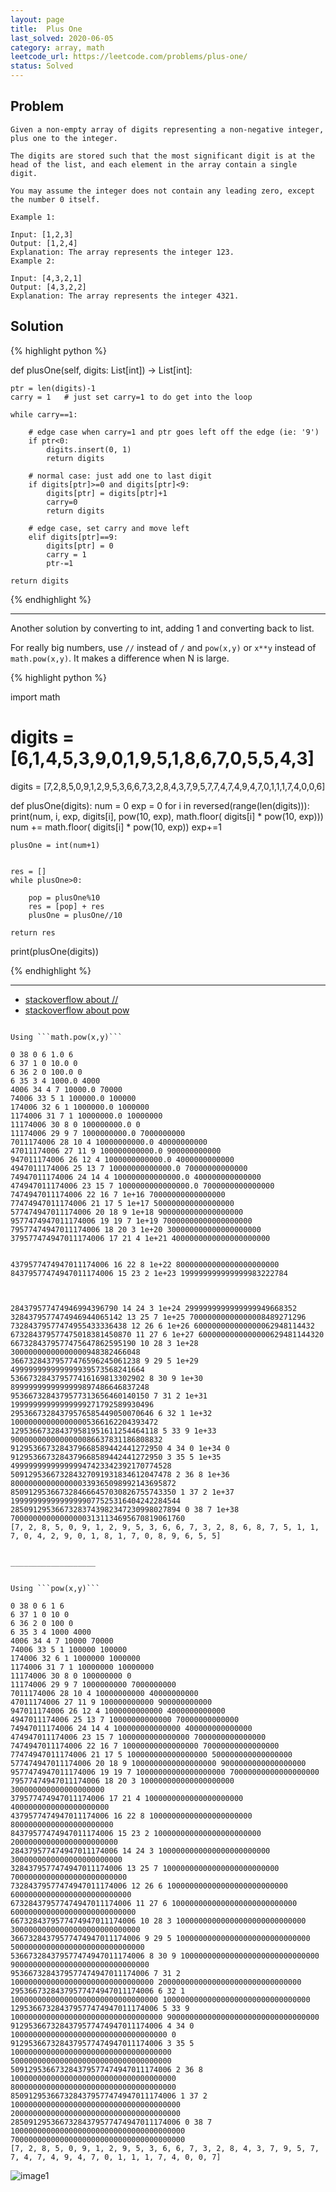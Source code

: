 ```yaml
---
layout: page
title:  Plus One
last_solved: 2020-06-05
category: array, math
leetcode_url: https://leetcode.com/problems/plus-one/
status: Solved
---
```


Problem
-------

```
Given a non-empty array of digits representing a non-negative integer, plus one to the integer.

The digits are stored such that the most significant digit is at the head of the list, and each element in the array contain a single digit.

You may assume the integer does not contain any leading zero, except the number 0 itself.

Example 1:

Input: [1,2,3]
Output: [1,2,4]
Explanation: The array represents the integer 123.
Example 2:

Input: [4,3,2,1]
Output: [4,3,2,2]
Explanation: The array represents the integer 4321.

```

Solution
----------

{% highlight python %}

def plusOne(self, digits: List[int]) -> List[int]:
    
    ptr = len(digits)-1
    carry = 1   # just set carry=1 to do get into the loop

    while carry==1:

        # edge case when carry=1 and ptr goes left off the edge (ie: '9')
        if ptr<0:
            digits.insert(0, 1)
            return digits

        # normal case: just add one to last digit
        if digits[ptr]>=0 and digits[ptr]<9:
            digits[ptr] = digits[ptr]+1
            carry=0
            return digits

        # edge case, set carry and move left
        elif digits[ptr]==9:
            digits[ptr] = 0
            carry = 1
            ptr-=1

    return digits

{% endhighlight %}

________________

Another solution by converting to int, adding 1 and converting back to list.


For really big numbers, use ```//``` instead of ```/``` and ```pow(x,y)``` or ```x**y``` instead of ```math.pow(x,y)```.
It makes a difference when N is large.

{% highlight python %}

import math

# digits = [6,1,4,5,3,9,0,1,9,5,1,8,6,7,0,5,5,4,3]
digits = [7,2,8,5,0,9,1,2,9,5,3,6,6,7,3,2,8,4,3,7,9,5,7,7,4,7,4,9,4,7,0,1,1,1,7,4,0,0,6]

def plusOne(digits):
    num = 0
    exp = 0
    for i in reversed(range(len(digits))):
        print(num, i, exp, digits[i], pow(10, exp), math.floor( digits[i] * pow(10, exp)))
        num += math.floor( digits[i] * pow(10, exp))
        exp+=1
    

    plusOne = int(num+1)
    
    
    res = []
    while plusOne>0:
        
        pop = plusOne%10
        res = [pop] + res
        plusOne = plusOne//10
        
    return res


print(plusOne(digits))

{% endhighlight %}

__________________


- [stackoverflow about //](https://stackoverflow.com/questions/27946595/how-to-manage-division-of-huge-numbers-in-python)
- [stackoverflow about pow](https://stackoverflow.com/questions/10282674/difference-between-the-built-in-pow-and-math-pow-for-floats-in-python)

```

Using ```math.pow(x,y)```

0 38 0 6 1.0 6
6 37 1 0 10.0 0
6 36 2 0 100.0 0
6 35 3 4 1000.0 4000
4006 34 4 7 10000.0 70000
74006 33 5 1 100000.0 100000
174006 32 6 1 1000000.0 1000000
1174006 31 7 1 10000000.0 10000000
11174006 30 8 0 100000000.0 0
11174006 29 9 7 1000000000.0 7000000000
7011174006 28 10 4 10000000000.0 40000000000
47011174006 27 11 9 100000000000.0 900000000000
947011174006 26 12 4 1000000000000.0 4000000000000
4947011174006 25 13 7 10000000000000.0 70000000000000
74947011174006 24 14 4 100000000000000.0 400000000000000
474947011174006 23 15 7 1000000000000000.0 7000000000000000
7474947011174006 22 16 7 1e+16 70000000000000000
77474947011174006 21 17 5 1e+17 500000000000000000
577474947011174006 20 18 9 1e+18 9000000000000000000
9577474947011174006 19 19 7 1e+19 70000000000000000000
79577474947011174006 18 20 3 1e+20 300000000000000000000
379577474947011174006 17 21 4 1e+21 4000000000000000000000


4379577474947011174006 16 22 8 1e+22 80000000000000000000000
84379577474947011174006 15 23 2 1e+23 199999999999999983222784



284379577474946994396790 14 24 3 1e+24 2999999999999999949668352
3284379577474946944065142 13 25 7 1e+25 70000000000000008489271296
73284379577474955433336438 12 26 6 1e+26 600000000000000062948114432
673284379577475018381450870 11 27 6 1e+27 6000000000000000629481144320
6673284379577475647862595190 10 28 3 1e+28 30000000000000000948382466048
36673284379577476596245061238 9 29 5 1e+29 499999999999999939573568241664
536673284379577416169813302902 8 30 9 1e+30 8999999999999999897486646837248
9536673284379577313656460140150 7 31 2 1e+31 19999999999999999271792589930496
29536673284379576585449050070646 6 32 1 1e+32 100000000000000005366162204393472
129536673284379581951611254464118 5 33 9 1e+33 9000000000000000086637831186808832
9129536673284379668589442441272950 4 34 0 1e+34 0
9129536673284379668589442441272950 3 35 5 1e+35 499999999999999947423342392170774528
509129536673284327091931834612047478 2 36 8 1e+36 8000000000000000339365098992143695872
8509129536673284666457030826755743350 1 37 2 1e+37 19999999999999999077525316404242284544
28509129536673283743982347230998027894 0 38 7 1e+38 700000000000000003131134695670819061760
[7, 2, 8, 5, 0, 9, 1, 2, 9, 5, 3, 6, 6, 7, 3, 2, 8, 6, 8, 7, 5, 1, 1, 7, 0, 4, 2, 9, 0, 1, 8, 1, 7, 0, 8, 9, 6, 5, 5]


___________________


Using ```pow(x,y)```

0 38 0 6 1 6
6 37 1 0 10 0
6 36 2 0 100 0
6 35 3 4 1000 4000
4006 34 4 7 10000 70000
74006 33 5 1 100000 100000
174006 32 6 1 1000000 1000000
1174006 31 7 1 10000000 10000000
11174006 30 8 0 100000000 0
11174006 29 9 7 1000000000 7000000000
7011174006 28 10 4 10000000000 40000000000
47011174006 27 11 9 100000000000 900000000000
947011174006 26 12 4 1000000000000 4000000000000
4947011174006 25 13 7 10000000000000 70000000000000
74947011174006 24 14 4 100000000000000 400000000000000
474947011174006 23 15 7 1000000000000000 7000000000000000
7474947011174006 22 16 7 10000000000000000 70000000000000000
77474947011174006 21 17 5 100000000000000000 500000000000000000
577474947011174006 20 18 9 1000000000000000000 9000000000000000000
9577474947011174006 19 19 7 10000000000000000000 70000000000000000000
79577474947011174006 18 20 3 100000000000000000000 300000000000000000000
379577474947011174006 17 21 4 1000000000000000000000 4000000000000000000000
4379577474947011174006 16 22 8 10000000000000000000000 80000000000000000000000
84379577474947011174006 15 23 2 100000000000000000000000 200000000000000000000000
284379577474947011174006 14 24 3 1000000000000000000000000 3000000000000000000000000
3284379577474947011174006 13 25 7 10000000000000000000000000 70000000000000000000000000
73284379577474947011174006 12 26 6 100000000000000000000000000 600000000000000000000000000
673284379577474947011174006 11 27 6 1000000000000000000000000000 6000000000000000000000000000
6673284379577474947011174006 10 28 3 10000000000000000000000000000 30000000000000000000000000000
36673284379577474947011174006 9 29 5 100000000000000000000000000000 500000000000000000000000000000
536673284379577474947011174006 8 30 9 1000000000000000000000000000000 9000000000000000000000000000000
9536673284379577474947011174006 7 31 2 10000000000000000000000000000000 20000000000000000000000000000000
29536673284379577474947011174006 6 32 1 100000000000000000000000000000000 100000000000000000000000000000000
129536673284379577474947011174006 5 33 9 1000000000000000000000000000000000 9000000000000000000000000000000000
9129536673284379577474947011174006 4 34 0 10000000000000000000000000000000000 0
9129536673284379577474947011174006 3 35 5 100000000000000000000000000000000000 500000000000000000000000000000000000
509129536673284379577474947011174006 2 36 8 1000000000000000000000000000000000000 8000000000000000000000000000000000000
8509129536673284379577474947011174006 1 37 2 10000000000000000000000000000000000000 20000000000000000000000000000000000000
28509129536673284379577474947011174006 0 38 7 100000000000000000000000000000000000000 700000000000000000000000000000000000000
[7, 2, 8, 5, 0, 9, 1, 2, 9, 5, 3, 6, 6, 7, 3, 2, 8, 4, 3, 7, 9, 5, 7, 7, 4, 7, 4, 9, 4, 7, 0, 1, 1, 1, 7, 4, 0, 0, 7]

```

![image1]()